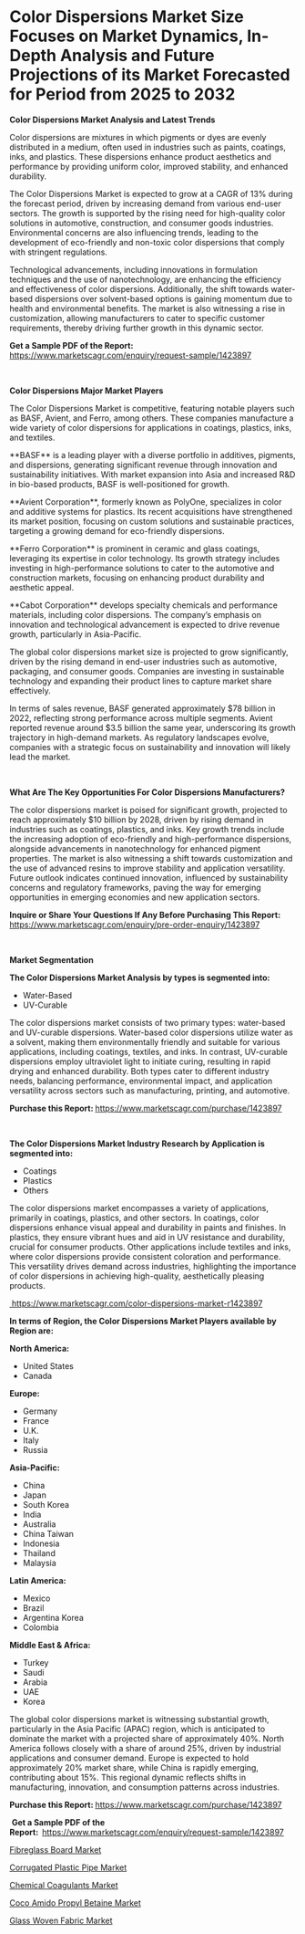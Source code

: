 <p><h1>Color Dispersions Market Size Focuses on Market Dynamics, In-Depth Analysis and Future Projections of its Market Forecasted for Period from 2025 to 2032</h1></p><p><strong>Color Dispersions Market Analysis and Latest Trends</strong></p>
<p><p>Color dispersions are mixtures in which pigments or dyes are evenly distributed in a medium, often used in industries such as paints, coatings, inks, and plastics. These dispersions enhance product aesthetics and performance by providing uniform color, improved stability, and enhanced durability.</p><p>The Color Dispersions Market is expected to grow at a CAGR of 13% during the forecast period, driven by increasing demand from various end-user sectors. The growth is supported by the rising need for high-quality color solutions in automotive, construction, and consumer goods industries. Environmental concerns are also influencing trends, leading to the development of eco-friendly and non-toxic color dispersions that comply with stringent regulations.</p><p>Technological advancements, including innovations in formulation techniques and the use of nanotechnology, are enhancing the efficiency and effectiveness of color dispersions. Additionally, the shift towards water-based dispersions over solvent-based options is gaining momentum due to health and environmental benefits. The market is also witnessing a rise in customization, allowing manufacturers to cater to specific customer requirements, thereby driving further growth in this dynamic sector.</p></p>
<p><strong>Get a Sample PDF of the Report:&nbsp;</strong> <a href="https://www.marketscagr.com/enquiry/request-sample/1423897?utm_campaign=2115&utm_medium=2&utm_source=Github&utm_content=ia&utm_term=30012025&utm_id=color-dispersions">https://www.marketscagr.com/enquiry/request-sample/1423897</a></p>
<p>&nbsp;</p>
<p><strong>Color Dispersions Major Market Players</strong></p>
<p><p>The Color Dispersions Market is competitive, featuring notable players such as BASF, Avient, and Ferro, among others. These companies manufacture a wide variety of color dispersions for applications in coatings, plastics, inks, and textiles.</p><p>**BASF** is a leading player with a diverse portfolio in additives, pigments, and dispersions, generating significant revenue through innovation and sustainability initiatives. With market expansion into Asia and increased R&D in bio-based products, BASF is well-positioned for growth.</p><p>**Avient Corporation**, formerly known as PolyOne, specializes in color and additive systems for plastics. Its recent acquisitions have strengthened its market position, focusing on custom solutions and sustainable practices, targeting a growing demand for eco-friendly dispersions.</p><p>**Ferro Corporation** is prominent in ceramic and glass coatings, leveraging its expertise in color technology. Its growth strategy includes investing in high-performance solutions to cater to the automotive and construction markets, focusing on enhancing product durability and aesthetic appeal.</p><p>**Cabot Corporation** develops specialty chemicals and performance materials, including color dispersions. The company’s emphasis on innovation and technological advancement is expected to drive revenue growth, particularly in Asia-Pacific.</p><p>The global color dispersions market size is projected to grow significantly, driven by the rising demand in end-user industries such as automotive, packaging, and consumer goods. Companies are investing in sustainable technology and expanding their product lines to capture market share effectively.</p><p>In terms of sales revenue, BASF generated approximately $78 billion in 2022, reflecting strong performance across multiple segments. Avient reported revenue around $3.5 billion the same year, underscoring its growth trajectory in high-demand markets. As regulatory landscapes evolve, companies with a strategic focus on sustainability and innovation will likely lead the market.</p></p>
<p>&nbsp;</p>
<p><strong>What Are The Key Opportunities For Color Dispersions Manufacturers?</strong></p>
<p><p>The color dispersions market is poised for significant growth, projected to reach approximately $10 billion by 2028, driven by rising demand in industries such as coatings, plastics, and inks. Key growth trends include the increasing adoption of eco-friendly and high-performance dispersions, alongside advancements in nanotechnology for enhanced pigment properties. The market is also witnessing a shift towards customization and the use of advanced resins to improve stability and application versatility. Future outlook indicates continued innovation, influenced by sustainability concerns and regulatory frameworks, paving the way for emerging opportunities in emerging economies and new application sectors.</p></p>
<p><strong>Inquire or Share Your Questions If Any Before Purchasing This Report:</strong> <a href="https://www.marketscagr.com/enquiry/pre-order-enquiry/1423897?utm_campaign=2115&utm_medium=2&utm_source=Github&utm_content=ia&utm_term=30012025&utm_id=color-dispersions">https://www.marketscagr.com/enquiry/pre-order-enquiry/1423897</a></p>
<p>&nbsp;</p>
<p><strong>Market Segmentation</strong></p>
<p><strong>The Color Dispersions Market Analysis by types is segmented into:</strong></p>
<p><ul><li>Water-Based</li><li>UV-Curable</li></ul></p>
<p><p>The color dispersions market consists of two primary types: water-based and UV-curable dispersions. Water-based color dispersions utilize water as a solvent, making them environmentally friendly and suitable for various applications, including coatings, textiles, and inks. In contrast, UV-curable dispersions employ ultraviolet light to initiate curing, resulting in rapid drying and enhanced durability. Both types cater to different industry needs, balancing performance, environmental impact, and application versatility across sectors such as manufacturing, printing, and automotive.</p></p>
<p><strong>Purchase this Report:&nbsp;</strong><a href="https://www.marketscagr.com/purchase/1423897?utm_campaign=2115&utm_medium=2&utm_source=Github&utm_content=ia&utm_term=30012025&utm_id=color-dispersions">https://www.marketscagr.com/purchase/1423897</a></p>
<p>&nbsp;</p>
<p><strong>The Color Dispersions Market Industry Research by Application is segmented into:</strong></p>
<p><ul><li>Coatings</li><li>Plastics</li><li>Others</li></ul></p>
<p><p>The color dispersions market encompasses a variety of applications, primarily in coatings, plastics, and other sectors. In coatings, color dispersions enhance visual appeal and durability in paints and finishes. In plastics, they ensure vibrant hues and aid in UV resistance and durability, crucial for consumer products. Other applications include textiles and inks, where color dispersions provide consistent coloration and performance. This versatility drives demand across industries, highlighting the importance of color dispersions in achieving high-quality, aesthetically pleasing products.</p></p>
<p><a href="https://www.marketscagr.com/color-dispersions-market-r1423897?utm_campaign=2115&utm_medium=2&utm_source=Github&utm_content=ia&utm_term=30012025&utm_id=color-dispersions">&nbsp;https://www.marketscagr.com/color-dispersions-market-r1423897</a></p>
<p><strong>In terms of Region, the Color Dispersions Market Players available by Region are:</strong></p>
<p>
    <p> <strong> North America: </strong>
        <ul>
            <li>United States</li>
            <li>Canada</li>
        </ul>
        </p> 
    <p> <strong> Europe: </strong>
        <ul>
            <li>Germany</li>
            <li>France</li>
            <li>U.K.</li>
            <li>Italy</li>
            <li>Russia</li>
        </ul>
        </p> 
    <p> <strong> Asia-Pacific: </strong>
        <ul>
            <li>China</li>
            <li>Japan</li>
            <li>South Korea</li>
            <li>India</li>
            <li>Australia</li>
            <li>China Taiwan</li>
            <li>Indonesia</li>
            <li>Thailand</li>
            <li>Malaysia</li>
        </ul>
        </p> 
    <p> <strong> Latin America: </strong>
        <ul>
            <li>Mexico</li>
            <li>Brazil</li>
            <li>Argentina Korea</li>
            <li>Colombia</li>
        </ul>
        </p> 
    <p> <strong> Middle East & Africa: </strong>
        <ul>
            <li>Turkey</li>
            <li>Saudi</li>
            <li>Arabia</li>
            <li>UAE</li>
            <li>Korea</li>
        </ul>
    </p>
    </p>
<p><p>The global color dispersions market is witnessing substantial growth, particularly in the Asia Pacific (APAC) region, which is anticipated to dominate the market with a projected share of approximately 40%. North America follows closely with a share of around 25%, driven by industrial applications and consumer demand. Europe is expected to hold approximately 20% market share, while China is rapidly emerging, contributing about 15%. This regional dynamic reflects shifts in manufacturing, innovation, and consumption patterns across industries.</p></p>
<p><strong>Purchase this Report: </strong><a href="https://www.marketscagr.com/purchase/1423897?utm_campaign=2115&utm_medium=2&utm_source=Github&utm_content=ia&utm_term=30012025&utm_id=color-dispersions">https://www.marketscagr.com/purchase/1423897</a></p>
<p>&nbsp;<strong>Get a Sample PDF of the Report:&nbsp;&nbsp;</strong><a href="https://www.marketscagr.com/enquiry/request-sample/1423897?utm_campaign=2115&utm_medium=2&utm_source=Github&utm_content=ia&utm_term=30012025&utm_id=color-dispersions">https://www.marketscagr.com/enquiry/request-sample/1423897</a></p>
<p><strong></strong></p>
<p><p><a href="https://github.com/jeastefanowicz7816/Market-Research-Report-List-1/blob/main/fibreglass-board-market.md?utm_campaign=2115&utm_medium=2&utm_source=Github&utm_content=ia&utm_term=30012025&utm_id=color-dispersions">Fibreglass Board Market</a></p><p><a href="https://github.com/dringals/Market-Research-Report-List-6/blob/main/corrugated-plastic-pipe-market.md?utm_campaign=2115&utm_medium=2&utm_source=Github&utm_content=ia&utm_term=30012025&utm_id=color-dispersions">Corrugated Plastic Pipe Market</a></p><p><a href="https://github.com/oslieselotte2192/Market-Research-Report-List-1/blob/main/chemical-coagulants-market.md?utm_campaign=2115&utm_medium=2&utm_source=Github&utm_content=ia&utm_term=30012025&utm_id=color-dispersions">Chemical Coagulants Market</a></p><p><a href="https://github.com/tona7vba/Market-Research-Report-List-1/blob/main/coco-amido-propyl-betaine-market.md?utm_campaign=2115&utm_medium=2&utm_source=Github&utm_content=ia&utm_term=30012025&utm_id=color-dispersions">Coco Amido Propyl Betaine Market</a></p><p><a href="https://github.com/tambraunrue691969/Market-Research-Report-List-1/blob/main/glass-woven-fabric-market.md?utm_campaign=2115&utm_medium=2&utm_source=Github&utm_content=ia&utm_term=30012025&utm_id=color-dispersions">Glass Woven Fabric Market</a></p></p>